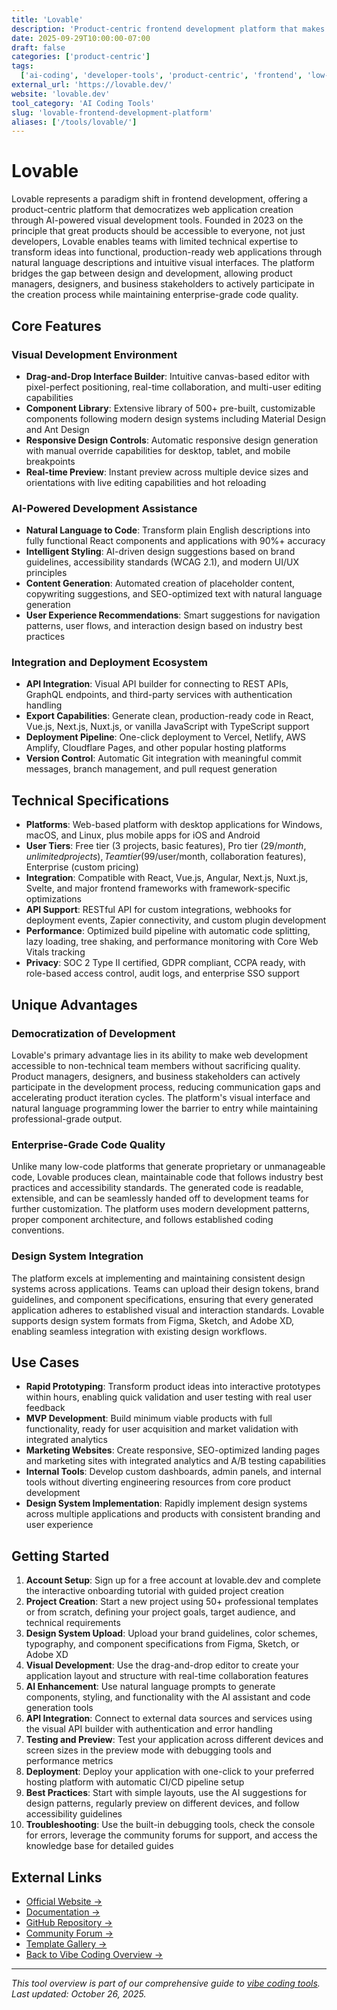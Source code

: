 ```yaml
---
title: 'Lovable'
description: 'Product-centric frontend development platform that makes web application development accessible through visual AI-powered tools and natural language programming'
date: 2025-09-29T10:00:00-07:00
draft: false
categories: ['product-centric']
tags:
  ['ai-coding', 'developer-tools', 'product-centric', 'frontend', 'low-code', 'visual-development']
external_url: 'https://lovable.dev/'
website: 'lovable.dev'
tool_category: 'AI Coding Tools'
slug: 'lovable-frontend-development-platform'
aliases: ['/tools/lovable/']
---
```


# Lovable

Lovable represents a paradigm shift in frontend development, offering a product-centric platform that democratizes web application creation through AI-powered visual development tools. Founded in 2023 on the principle that great products should be accessible to everyone, not just developers, Lovable enables teams with limited technical expertise to transform ideas into functional, production-ready web applications through natural language descriptions and intuitive visual interfaces. The platform bridges the gap between design and development, allowing product managers, designers, and business stakeholders to actively participate in the creation process while maintaining enterprise-grade code quality.

## Core Features

### Visual Development Environment

- **Drag-and-Drop Interface Builder**: Intuitive canvas-based editor with pixel-perfect positioning, real-time collaboration, and multi-user editing capabilities
- **Component Library**: Extensive library of 500+ pre-built, customizable components following modern design systems including Material Design and Ant Design
- **Responsive Design Controls**: Automatic responsive design generation with manual override capabilities for desktop, tablet, and mobile breakpoints
- **Real-time Preview**: Instant preview across multiple device sizes and orientations with live editing capabilities and hot reloading

### AI-Powered Development Assistance

- **Natural Language to Code**: Transform plain English descriptions into fully functional React components and applications with 90%+ accuracy
- **Intelligent Styling**: AI-driven design suggestions based on brand guidelines, accessibility standards (WCAG 2.1), and modern UI/UX principles
- **Content Generation**: Automated creation of placeholder content, copywriting suggestions, and SEO-optimized text with natural language generation
- **User Experience Recommendations**: Smart suggestions for navigation patterns, user flows, and interaction design based on industry best practices

### Integration and Deployment Ecosystem

- **API Integration**: Visual API builder for connecting to REST APIs, GraphQL endpoints, and third-party services with authentication handling
- **Export Capabilities**: Generate clean, production-ready code in React, Vue.js, Next.js, Nuxt.js, or vanilla JavaScript with TypeScript support
- **Deployment Pipeline**: One-click deployment to Vercel, Netlify, AWS Amplify, Cloudflare Pages, and other popular hosting platforms
- **Version Control**: Automatic Git integration with meaningful commit messages, branch management, and pull request generation

## Technical Specifications

- **Platforms**: Web-based platform with desktop applications for Windows, macOS, and Linux, plus mobile apps for iOS and Android
- **User Tiers**: Free tier (3 projects, basic features), Pro tier ($29/month, unlimited projects), Team tier ($99/user/month, collaboration features), Enterprise (custom pricing)
- **Integration**: Compatible with React, Vue.js, Angular, Next.js, Nuxt.js, Svelte, and major frontend frameworks with framework-specific optimizations
- **API Support**: RESTful API for custom integrations, webhooks for deployment events, Zapier connectivity, and custom plugin development
- **Performance**: Optimized build pipeline with automatic code splitting, lazy loading, tree shaking, and performance monitoring with Core Web Vitals tracking
- **Privacy**: SOC 2 Type II certified, GDPR compliant, CCPA ready, with role-based access control, audit logs, and enterprise SSO support

## Unique Advantages

### Democratization of Development

Lovable's primary advantage lies in its ability to make web development accessible to non-technical team members without sacrificing quality. Product managers, designers, and business stakeholders can actively participate in the development process, reducing communication gaps and accelerating product iteration cycles. The platform's visual interface and natural language programming lower the barrier to entry while maintaining professional-grade output.

### Enterprise-Grade Code Quality

Unlike many low-code platforms that generate proprietary or unmanageable code, Lovable produces clean, maintainable code that follows industry best practices and accessibility standards. The generated code is readable, extensible, and can be seamlessly handed off to development teams for further customization. The platform uses modern development patterns, proper component architecture, and follows established coding conventions.

### Design System Integration

The platform excels at implementing and maintaining consistent design systems across applications. Teams can upload their design tokens, brand guidelines, and component specifications, ensuring that every generated application adheres to established visual and interaction standards. Lovable supports design system formats from Figma, Sketch, and Adobe XD, enabling seamless integration with existing design workflows.

## Use Cases

- **Rapid Prototyping**: Transform product ideas into interactive prototypes within hours, enabling quick validation and user testing with real user feedback
- **MVP Development**: Build minimum viable products with full functionality, ready for user acquisition and market validation with integrated analytics
- **Marketing Websites**: Create responsive, SEO-optimized landing pages and marketing sites with integrated analytics and A/B testing capabilities
- **Internal Tools**: Develop custom dashboards, admin panels, and internal tools without diverting engineering resources from core product development
- **Design System Implementation**: Rapidly implement design systems across multiple applications and products with consistent branding and user experience

## Getting Started

1. **Account Setup**: Sign up for a free account at lovable.dev and complete the interactive onboarding tutorial with guided project creation
2. **Project Creation**: Start a new project using 50+ professional templates or from scratch, defining your project goals, target audience, and technical requirements
3. **Design System Upload**: Upload your brand guidelines, color schemes, typography, and component specifications from Figma, Sketch, or Adobe XD
4. **Visual Development**: Use the drag-and-drop editor to create your application layout and structure with real-time collaboration features
5. **AI Enhancement**: Use natural language prompts to generate components, styling, and functionality with the AI assistant and code generation tools
6. **API Integration**: Connect to external data sources and services using the visual API builder with authentication and error handling
7. **Testing and Preview**: Test your application across different devices and screen sizes in the preview mode with debugging tools and performance metrics
8. **Deployment**: Deploy your application with one-click to your preferred hosting platform with automatic CI/CD pipeline setup
9. **Best Practices**: Start with simple layouts, use the AI suggestions for design patterns, regularly preview on different devices, and follow accessibility guidelines
10. **Troubleshooting**: Use the built-in debugging tools, check the console for errors, leverage the community forums for support, and access the knowledge base for detailed guides

## External Links

- [Official Website →](https://lovable.dev/)
- [Documentation →](https://docs.lovable.dev/)
- [GitHub Repository →](https://github.com/lovable-dev/lovable)
- [Community Forum →](https://community.lovable.dev/)
- [Template Gallery →](https://templates.lovable.dev/)
- [Back to Vibe Coding Overview →](/blog/posts/vibe-coding-revolution/)

---

_This tool overview is part of our comprehensive guide to [vibe coding tools](/blog/posts/vibe-coding-revolution/). Last updated: October 26, 2025._
